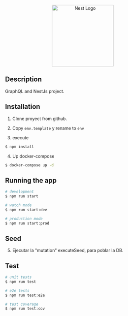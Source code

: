 <p align="center">
  <a href="http://nestjs.com/" target="blank"><img src="https://nestjs.com/img/logo-small.svg" width="200" alt="Nest Logo" /></a>
</p>

## Description

GraphQL and NestJs project.

## Installation

1. Clone proyect from github.

2. Copy `env.template` y rename to `env`

3. execute

```bash
$ npm install
```

4. Up docker-compose

```bash
$ docker-compose up -d
```

## Running the app

```bash
# development
$ npm run start

# watch mode
$ npm run start:dev

# production mode
$ npm run start:prod
```

## Seed

5. Ejecutar la "mutation" executeSeed, para poblar la DB.

## Test

```bash
# unit tests
$ npm run test

# e2e tests
$ npm run test:e2e

# test coverage
$ npm run test:cov
```

